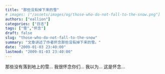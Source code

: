 ```yaml
---
title: "那些没有掉下来的雪"
# images: ["/assets/images/og/those-who-do-not-fall-to-the-snow.png"]
authors: ["eallion"]
categories: ["日志"]
tags: ["雪","怀念"]
draft: false
slug: "those-who-do-not-fall-to-the-snow"
summary: "文章讲述了作者怀念那些没有掉下来的雪。"
date: "2009-01-03 23:40:00"
lastmod: "2009-01-03 23:40:00"
---
```


那些没有落到地上的雪...
我很怀念你们...
我以为...
这是怀念...
